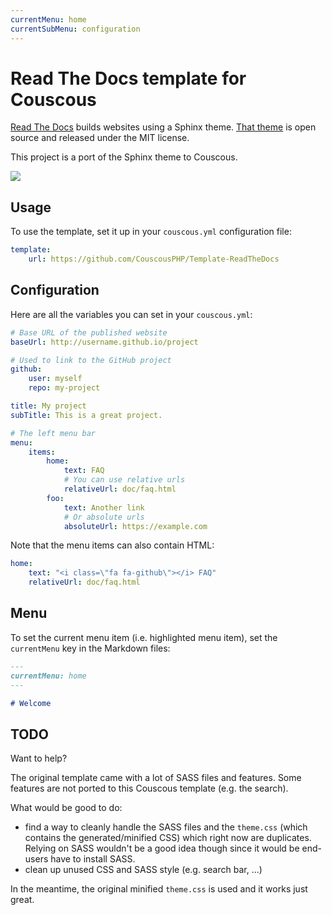 ```yaml
---
currentMenu: home
currentSubMenu: configuration
---
```


# Read The Docs template for Couscous

[Read The Docs](https://readthedocs.org/) builds websites using a Sphinx theme. [That theme](https://github.com/snide/sphinx_rtd_theme) is open source and released under the MIT license.

This project is a port of the Sphinx theme to Couscous.

![](screenshot.png)

## Usage

To use the template, set it up in your `couscous.yml` configuration file:

```yaml
template:
    url: https://github.com/CouscousPHP/Template-ReadTheDocs
```

## Configuration

Here are all the variables you can set in your `couscous.yml`:

```yaml
# Base URL of the published website
baseUrl: http://username.github.io/project

# Used to link to the GitHub project
github:
    user: myself
    repo: my-project

title: My project
subTitle: This is a great project.

# The left menu bar
menu:
    items:
        home:
            text: FAQ
            # You can use relative urls
            relativeUrl: doc/faq.html
        foo:
            text: Another link
            # Or absolute urls
            absoluteUrl: https://example.com
```

Note that the menu items can also contain HTML:

```yaml
home:
    text: "<i class=\"fa fa-github\"></i> FAQ"
    relativeUrl: doc/faq.html
```

## Menu

To set the current menu item (i.e. highlighted menu item), set the `currentMenu`
key in the Markdown files:

```markdown
---
currentMenu: home
---

# Welcome
```

## TODO

Want to help?

The original template came with a lot of SASS files and features. Some features are not ported to this Couscous template (e.g. the search).

What would be good to do:

- find a way to cleanly handle the SASS files and the `theme.css` (which contains the generated/minified CSS) which right now are duplicates. Relying on SASS wouldn't be a good idea though since it would be end-users have to install SASS.
- clean up unused CSS and SASS style (e.g. search bar, …)

In the meantime, the original minified `theme.css` is used and it works just great.
